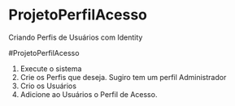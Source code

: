 # ProjetoPerfilAcesso
Criando Perfis de Usuários com Identity

#ProjetoPerfilAcesso
 1) Execute o sistema
 2) Crie os Perfis que deseja. Sugiro tem um perfil Administrador
 3) Crio os Usuários
 4) Adicione ao Usuários o Perfil de Acesso.
